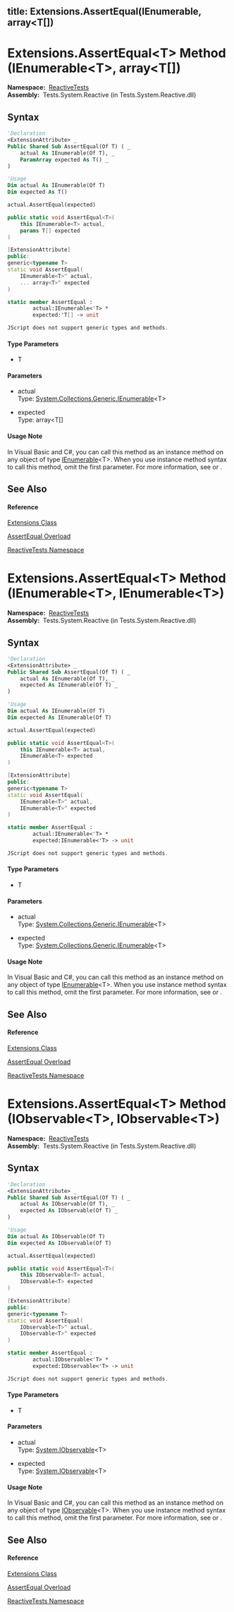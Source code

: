title: Extensions.AssertEqual<T>(IEnumerable<T>, array<T[])
---
# Extensions.AssertEqual\<T\> Method (IEnumerable\<T\>, array\<T\[\])

**Namespace:**  [ReactiveTests](ReactiveTests/ReactiveTests)  
**Assembly:**  Tests.System.Reactive (in Tests.System.Reactive.dll)

## Syntax

```vb
'Declaration
<ExtensionAttribute> _
Public Shared Sub AssertEqual(Of T) ( _
    actual As IEnumerable(Of T), _
    ParamArray expected As T() _
)
```

```vb
'Usage
Dim actual As IEnumerable(Of T)
Dim expected As T()

actual.AssertEqual(expected)
```

```csharp
public static void AssertEqual<T>(
    this IEnumerable<T> actual,
    params T[] expected
)
```

```c++
[ExtensionAttribute]
public:
generic<typename T>
static void AssertEqual(
    IEnumerable<T>^ actual, 
    ... array<T>^ expected
)
```

```fsharp
static member AssertEqual : 
        actual:IEnumerable<'T> * 
        expected:'T[] -> unit 
```

```javascript
JScript does not support generic types and methods.
```

#### Type Parameters

- T

#### Parameters

- actual  
  Type: [System.Collections.Generic.IEnumerable](https://msdn.microsoft.com/en-us/library/9eekhta0)\<T\>

- expected  
  Type: array\<T\[\]

#### Usage Note

In Visual Basic and C\#, you can call this method as an instance method on any object of type [IEnumerable](https://msdn.microsoft.com/en-us/library/9eekhta0)\<T\>. When you use instance method syntax to call this method, omit the first parameter. For more information, see [](https://msdn.microsoft.com/en-us/library/Bb384936) or [](https://msdn.microsoft.com/en-us/library/Bb383977).

## See Also

#### Reference

[Extensions Class](Extensions/Extensions)

[AssertEqual Overload](AssertEqual/Extensions.AssertEqual)

[ReactiveTests Namespace](ReactiveTests/ReactiveTests)








# Extensions.AssertEqual\<T\> Method (IEnumerable\<T\>, IEnumerable\<T\>)

**Namespace:**  [ReactiveTests](ReactiveTests/ReactiveTests)  
**Assembly:**  Tests.System.Reactive (in Tests.System.Reactive.dll)

## Syntax

```vb
'Declaration
<ExtensionAttribute> _
Public Shared Sub AssertEqual(Of T) ( _
    actual As IEnumerable(Of T), _
    expected As IEnumerable(Of T) _
)
```

```vb
'Usage
Dim actual As IEnumerable(Of T)
Dim expected As IEnumerable(Of T)

actual.AssertEqual(expected)
```

```csharp
public static void AssertEqual<T>(
    this IEnumerable<T> actual,
    IEnumerable<T> expected
)
```

```c++
[ExtensionAttribute]
public:
generic<typename T>
static void AssertEqual(
    IEnumerable<T>^ actual, 
    IEnumerable<T>^ expected
)
```

```fsharp
static member AssertEqual : 
        actual:IEnumerable<'T> * 
        expected:IEnumerable<'T> -> unit 
```

```javascript
JScript does not support generic types and methods.
```

#### Type Parameters

- T

#### Parameters

- actual  
  Type: [System.Collections.Generic.IEnumerable](https://msdn.microsoft.com/en-us/library/9eekhta0)\<T\>

- expected  
  Type: [System.Collections.Generic.IEnumerable](https://msdn.microsoft.com/en-us/library/9eekhta0)\<T\>

#### Usage Note

In Visual Basic and C\#, you can call this method as an instance method on any object of type [IEnumerable](https://msdn.microsoft.com/en-us/library/9eekhta0)\<T\>. When you use instance method syntax to call this method, omit the first parameter. For more information, see [](https://msdn.microsoft.com/en-us/library/Bb384936) or [](https://msdn.microsoft.com/en-us/library/Bb383977).

## See Also

#### Reference

[Extensions Class](Extensions/Extensions)

[AssertEqual Overload](AssertEqual/Extensions.AssertEqual)

[ReactiveTests Namespace](ReactiveTests/ReactiveTests)








# Extensions.AssertEqual\<T\> Method (IObservable\<T\>, IObservable\<T\>)

**Namespace:**  [ReactiveTests](ReactiveTests/ReactiveTests)  
**Assembly:**  Tests.System.Reactive (in Tests.System.Reactive.dll)

## Syntax

```vb
'Declaration
<ExtensionAttribute> _
Public Shared Sub AssertEqual(Of T) ( _
    actual As IObservable(Of T), _
    expected As IObservable(Of T) _
)
```

```vb
'Usage
Dim actual As IObservable(Of T)
Dim expected As IObservable(Of T)

actual.AssertEqual(expected)
```

```csharp
public static void AssertEqual<T>(
    this IObservable<T> actual,
    IObservable<T> expected
)
```

```c++
[ExtensionAttribute]
public:
generic<typename T>
static void AssertEqual(
    IObservable<T>^ actual, 
    IObservable<T>^ expected
)
```

```fsharp
static member AssertEqual : 
        actual:IObservable<'T> * 
        expected:IObservable<'T> -> unit 
```

```javascript
JScript does not support generic types and methods.
```

#### Type Parameters

- T

#### Parameters

- actual  
  Type: [System.IObservable](https://msdn.microsoft.com/en-us/library/Dd990377)\<T\>

- expected  
  Type: [System.IObservable](https://msdn.microsoft.com/en-us/library/Dd990377)\<T\>

#### Usage Note

In Visual Basic and C\#, you can call this method as an instance method on any object of type [IObservable](https://msdn.microsoft.com/en-us/library/Dd990377)\<T\>. When you use instance method syntax to call this method, omit the first parameter. For more information, see [](https://msdn.microsoft.com/en-us/library/Bb384936) or [](https://msdn.microsoft.com/en-us/library/Bb383977).

## See Also

#### Reference

[Extensions Class](Extensions/Extensions)

[AssertEqual Overload](AssertEqual/Extensions.AssertEqual)

[ReactiveTests Namespace](ReactiveTests/ReactiveTests)







